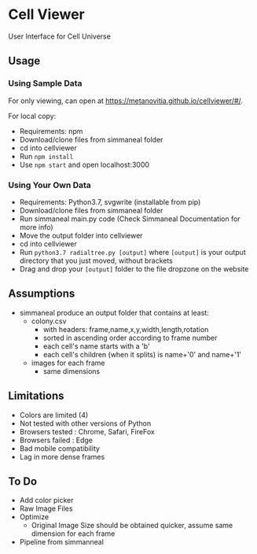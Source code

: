 # Cell Viewer

User Interface for Cell Universe

## Usage

### Using Sample Data

For only viewing, can open at https://metanovitia.github.io/cellviewer/#/.

For local copy:

- Requirements: npm
- Download/clone files from simmaneal folder
- cd into cellviewer
- Run ```npm install```
- Use ```npm start``` and open localhost:3000

### Using Your Own Data

- Requirements: Python3.7, svgwrite (installable from pip)
- Download/clone files from simmaneal folder
- Run simmaneal main.py code (Check Simmaneal Documentation for more info)
- Move the output folder into cellviewer
- cd into cellviewer
- Run ```python3.7 radialtree.py [output]``` where ```[output]``` is your output directory that you just moved, without brackets
- Drag and drop your ```[output]``` folder to the file dropzone on the website


## Assumptions

- simmaneal produce an output folder that contains at least:
  - colony.csv
    - with headers: frame,name,x,y,width,length,rotation
    - sorted in ascending order according to frame number
    - each cell's name starts with a 'b'
    - each cell's children (when it splits) is name+'0' and name+'1'
  - images for each frame
    - same dimensions

## Limitations

- Colors are limited (4)
- Not tested with other versions of Python
- Browsers tested : Chrome, Safari, FireFox
- Browsers failed : Edge
- Bad mobile compatibility
- Lag in more dense frames

## To Do

- Add color picker
- Raw Image Files
- Optimize
  - Original Image Size should be obtained quicker, assume same dimension for each frame
- Pipeline from simmanneal
